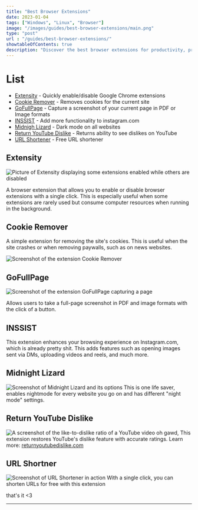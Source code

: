 ```yaml
---
title: "Best Browser Extensions"
date: 2023-01-04
tags: ["Windows", "Linux", "Browser"]
image: "/images/guides/best-browser-extensions/main.png"
type: "post"
url : "/guides/best-browser-extensions/"
showtableOfContents: true
description: "Discover the best browser extensions for productivity, privacy, and more. Our guide has top-rated picks to streamline your online experience."
---
```


# List
- [Extensity](https://chrome.google.com/webstore/detail/extensity/jjmflmamggggndanpgfnpelongoepncg) - Quickly enable/disable Google Chrome extensions
- [Cookie Remover](https://chrome.google.com/webstore/detail/cookie-remover/kcgpggonjhmeaejebeoeomdlohicfhce) - Removes cookies for the current site
- [GoFullPage](https://chrome.google.com/webstore/detail/gofullpage-full-page-scre/fdpohaocaechififmbbbbbknoalclacl) - Capture a screenshot of your current page in PDF or Image formats
- [INSSIST](https://chrome.google.com/webstore/detail/inssist-web-client-for-in/bcocdbombenodlegijagbhdjbifpiijp) - Add more functionality to instagram.com
- [Midnigh Lizard](https://chrome.google.com/webstore/detail/midnight-lizard/pbnndmlekkboofhnbonilimejonapojg) - Dark mode on all websites
- [Return YouTube Dislike](https://chrome.google.com/webstore/detail/return-youtube-dislike/gebbhagfogifgggkldgodflihgfeippi) - Returns ability to see dislikes on YouTube
- [URL Shortener](https://chrome.google.com/webstore/detail/url-shortener/eaidebojanpehpceonghnmgdofblnlae) - Free URL shortener 

## Extensity 
![Picture of Extensity displaying some extensions enabled while others are disabled](/images/guides/best-browser-extensions/extensity.png)

A browser extension that allows you to enable or disable browser extensions with a single click. This is especially useful when some extensions are rarely used but consume computer resources when running in the background.

## Cookie Remover
A simple extension for removing the site's cookies. This is useful when the site crashes or when removing paywalls, such as on news websites.

![Screenshot of  the extension Cookie Remover](/images/guides/best-browser-extensions/cookieremover.png)

## GoFullPage
![Screenshot of the extension GoFullPage capturing a page](/images/guides/best-browser-extensions/gofullpage.png)

Allows users to take a full-page screenshot in PDF and image formats with the click of a button.

## INSSIST
This extension enhances your browsing experience on Instagram.com, which is already pretty shit. This adds features such as opening images sent via DMs, uploading videos and reels, and much more.

## Midnight Lizard
![Screenshot of Midnight Lizard and its options](/images/guides/best-browser-extensions/midnight-lizard.png)
This is one life saver, enables nightmode for every website you go on and has different "night mode" settings.

## Return YouTube Dislike 
![A screenshot of the like-to-dislike ratio of a YouTube video](/images/guides/best-browser-extensions/returnyoutubedislike.png)
oh gawd, This extension restores YouTube's dislike feature with accurate ratings. Learn more: [returnyoutubedislike.com](https://returnyoutubedislike.com/)

## URL Shortner
![Screenshot of URL Shortener in action](/images/guides/best-browser-extensions/urlshortner.png)
With a single click, you can shorten URLs for free with this extension

that's it <3

---

  